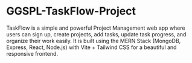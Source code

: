 # GGSPL-TaskFlow-Project
TaskFlow is a simple and powerful Project Management web app where users can sign up, create projects, add tasks, update task progress, and organize their work easily. It is built using the MERN Stack (MongoDB, Express, React, Node.js) with Vite + Tailwind CSS for a beautiful and responsive frontend.
